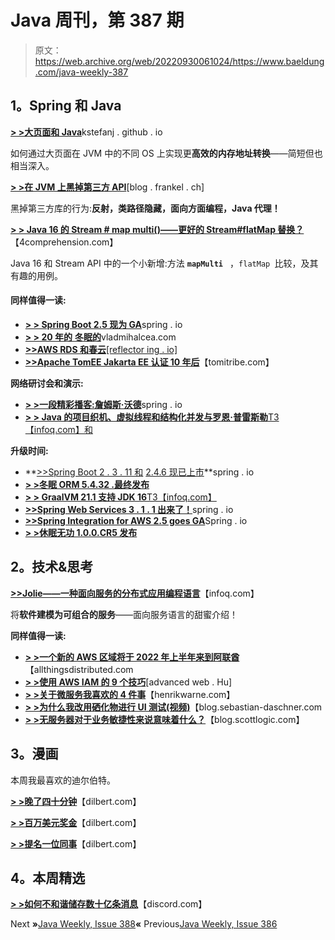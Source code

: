 # Java 周刊，第 387 期

> 原文：<https://web.archive.org/web/20220930061024/https://www.baeldung.com/java-weekly-387>

## 1。Spring 和 Java

[**> >大页面和 Java**](https://web.archive.org/web/20220524121402/https://kstefanj.github.io/2021/05/19/large-pages-and-java.html)kstefanj . github . io

如何通过大页面在 JVM 中的不同 OS 上实现更**高效的内存地址转换**——简短但也相当深入。

[**> >在 JVM 上黑掉第三方 API**](https://web.archive.org/web/20220524121402/https://blog.frankel.ch/hacking-third-party-api-jvm/)[blog . frankel . ch]

黑掉第三方库的行为:**反射，类路径隐藏，面向方面编程，Java 代理！**

[**> > Java 16 的 Stream # map multi()——更好的 Stream#flatMap 替换？**](https://web.archive.org/web/20220524121402/https://4comprehension.com/java-stream-mapmulti/)【4comprehension.com】

Java 16 和 Stream API 中的一个小新增:方法 **`mapMulti `** ，`flatMap `比较，及其有趣的用例。

#### 同样值得一读:

*   [**> > Spring Boot 2.5 现为 GA**](https://web.archive.org/web/20220524121402/https://spring.io/blog/2021/05/20/spring-boot-2-5-is-now-ga)spring . io
*   [**> > 20 年的** **冬眠的**](https://web.archive.org/web/20220524121402/https://vladmihalcea.com/20-years-of-hibernate/)vladmihalcea.com
*   [**>>AWS RDS 和春云**[reflector ing . io]](https://web.archive.org/web/20220524121402/https://reflectoring.io/spring-cloud-aws-rds/)
*   [**>>Apache TomEE Jakarta EE 认证 10 年后**](https://web.archive.org/web/20220524121402/https://www.tomitribe.com/blog/apache-tomee-jakarta-ee-certified-after-10-years/)【tomitribe.com】

**网络研讨会和演示:**

*   [**> >一段精彩播客:詹姆斯·沃德**](https://web.archive.org/web/20220524121402/https://spring.io/blog/2021/05/20/a-bootiful-podcast-james-ward)spring . io
*   [**> > Java 的项目织机、虚拟线程和结构化并发与罗恩·普雷斯勒**T3【infoq.com】和](https://web.archive.org/web/20220524121402/https://www.infoq.com/podcasts/java-project-loom)

**升级时间:**

*   **[>>Spring Boot 2 . 3 . 11 和](https://web.archive.org/web/20220524121402/https://spring.io/blog/2021/05/20/spring-boot-2-3-11-available-now) [2.4.6 现已上市](https://web.archive.org/web/20220524121402/https://spring.io/blog/2021/05/20/spring-boot-2-4-6-available-now)**spring . io
*   [**> >冬眠 ORM 5.4.32 .最终发布**](https://web.archive.org/web/20220524121402/https://in.relation.to/2021/05/24/hibernate-orm-5432-final-release/)
*   [**> > GraalVM 21.1 支持 JDK 16**T3【infoq.com】](https://web.archive.org/web/20220524121402/https://www.infoq.com/news/2021/05/graalvm-21-1-supports-jdk16/)
*   [**>>Spring Web Services 3 . 1 . 1 出来了！**](https://web.archive.org/web/20220524121402/https://spring.io/blog/2021/05/20/spring-web-services-3-1-1-is-out)spring . io
*   [**>>Spring Integration for AWS 2.5 goes GA**](https://web.archive.org/web/20220524121402/https://spring.io/blog/2021/05/20/spring-integration-for-aws-2-5-goes-ga)Spring . io
*   [**> >休眠无功 1.0.0.CR5 发布**](https://web.archive.org/web/20220524121402/https://in.relation.to/2021/05/24/hibernate-reactive-1_0_0_CR5/)

## 2。技术&思考

[**>>Jolie——一种面向服务的分布式应用编程语言**](https://web.archive.org/web/20220524121402/https://www.infoq.com/news/2021/05/jolie-service-oriented-language/)【infoq.com】

将**软件建模为可组合的服务**——面向服务语言的甜蜜介绍！

**同样值得一读:**

*   [**> >一个新的 AWS 区域将于 2022 年上半年来到阿联酋**](https://web.archive.org/web/20220524121402/https://www.allthingsdistributed.com/2021/05/announcing-aws-middle-east-uae-region.html)【allthingsdistributed.com
*   [**> >使用 AWS IAM 的 9 个技巧**](https://web.archive.org/web/20220524121402/https://advancedweb.hu/9-tips-for-working-with-aws-iam/)[advanced web . Hu]
*   [**> >关于微服务我喜欢的 4 件事**](https://web.archive.org/web/20220524121402/https://henrikwarne.com/2021/05/24/4-things-i-like-about-microservices/)【henrikwarne.com】
*   [**> >为什么我改用硒化物进行 UI 测试(视频)**](https://web.archive.org/web/20220524121402/https://blog.sebastian-daschner.com/entries/switching-to-selenide)【blog.sebastian-daschner.com
*   [**> >无服务器对于业务敏捷性来说意味着什么？**](https://web.archive.org/web/20220524121402/https://blog.scottlogic.com/2021/05/24/is-officeless-to-business-agility-what-serverless-is-to-compute-agility.html)【blog.scottlogic.com】

## 3。漫画

本周我最喜欢的迪尔伯特。

[**> >晚了四十分钟**](https://web.archive.org/web/20220524121402/https://dilbert.com/strip/2021-05-22)【dilbert.com】

[**> >百万美元奖金**](https://web.archive.org/web/20220524121402/https://dilbert.com/strip/2021-05-23)【dilbert.com】

[**> >提名一位同事**](https://web.archive.org/web/20220524121402/https://dilbert.com/strip/2021-05-25)【dilbert.com】

## 4。本周精选

**[> >如何不和谐储存数十亿条消息](https://web.archive.org/web/20220524121402/https://blog.discord.com/how-discord-stores-billions-of-messages-7fa6ec7ee4c7#.dzqq7q4o7)**【discord.com】

Next **»**[Java Weekly, Issue 388](/web/20220524121402/https://www.baeldung.com/java-weekly-388)**«** Previous[Java Weekly, Issue 386](/web/20220524121402/https://www.baeldung.com/java-weekly-386)